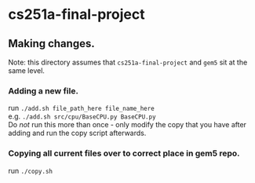 # cs251a-final-project

## Making changes.
Note: this directory assumes that `cs251a-final-project` and `gem5` sit at the same level.  

### Adding a new file.
run `./add.sh file_path_here file_name_here`  
e.g. `./add.sh src/cpu/BaseCPU.py BaseCPU.py`  
Do *not* run this more than once - only modify the copy that you have after adding and run the copy script afterwards.  

### Copying all current files over to correct place in gem5 repo.
run `./copy.sh`  
